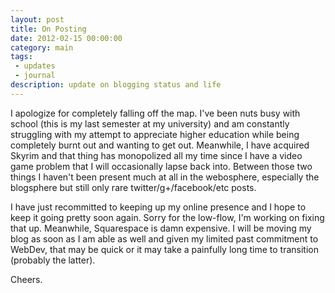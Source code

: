 ```yaml
---
layout: post
title: On Posting
date: 2012-02-15 00:00:00
category: main
tags:
 - updates
 - journal
description: update on blogging status and life
---
```


I apologize for completely falling off the map.  I've been nuts busy with school (this is my last semester at my university) and am constantly struggling with my attempt to appreciate higher education while being completely burnt out and wanting to get out.  Meanwhile, I have acquired Skyrim and that thing has monopolized all my time since I have a video game problem that I will occasionally lapse back into.  Between those two things I haven't been present much at all in the webosphere, especially the blogsphere but still only rare twitter/g+/facebook/etc posts.

I have just recommitted to keeping up my online presence and I hope to keep it going pretty soon again. Sorry for the low-flow, I'm working on fixing that up.  Meanwhile, Squarespace is damn expensive.  I will be moving my blog as soon as I am able as well and given my limited past commitment to WebDev, that may be quick or it may take a painfully long time to transition (probably the latter).

Cheers.
